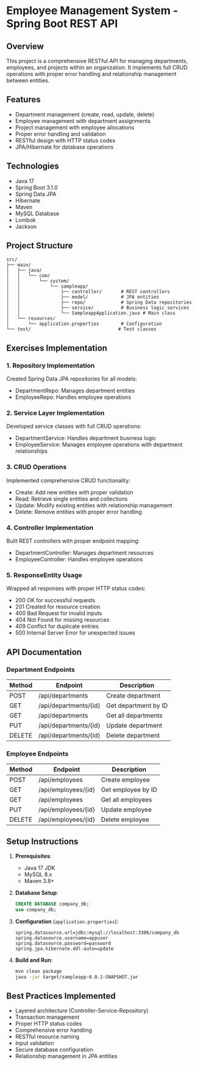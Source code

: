 # Employee Management System - Spring Boot REST API

## Overview

This project is a comprehensive RESTful API for managing departments, employees, and projects within an organization. It implements full CRUD operations with proper error handling and relationship management between entities.

## Features

- Department management (create, read, update, delete)
- Employee management with department assignments
- Project management with employee allocations
- Proper error handling and validation
- RESTful design with HTTP status codes
- JPA/Hibernate for database operations

## Technologies

- Java 17
- Spring Boot 3.1.0
- Spring Data JPA
- Hibernate
- Maven
- MySQL Database
- Lombok
- Jackson

## Project Structure

```
src/
├── main/
│   ├── java/
│   │   └── com/
│   │       └── system/
│   │           └── sampleapp/
│   │               ├── controller/       # REST controllers
│   │               ├── model/            # JPA entities
│   │               ├── repo/             # Spring Data repositories
│   │               ├── service/          # Business logic services
│   │               └── SampleappApplication.java # Main class
│   └── resources/
│       └── application.properties        # Configuration
└── test/                                # Test classes
```

## Exercises Implementation

### 1. Repository Implementation

Created Spring Data JPA repositories for all models:

- DepartmentRepo: Manages department entities
- EmployeeRepo: Handles employee operations
<!-- - ProjectRepo: Controls project data -->

### 2. Service Layer Implementation

Developed service classes with full CRUD operations:

- DepartmentService: Handles department business logic
- EmployeeService: Manages employee operations with department relationships
<!-- - ProjectService: Controls project management with employee allocations -->

### 3. CRUD Operations

Implemented comprehensive CRUD functionality:

- Create: Add new entities with proper validation
- Read: Retrieve single entities and collections
- Update: Modify existing entities with relationship management
- Delete: Remove entities with proper error handling

### 4. Controller Implementation

Built REST controllers with proper endpoint mapping:

- DepartmentController: Manages department resources
- EmployeeController: Handles employee operations
<!-- - ProjectController: Controls project management -->

### 5. ResponseEntity Usage

Wrapped all responses with proper HTTP status codes:

- 200 OK for successful requests
- 201 Created for resource creation
- 400 Bad Request for invalid inputs
- 404 Not Found for missing resources
- 409 Conflict for duplicate entries
- 500 Internal Server Error for unexpected issues

## API Documentation

### Department Endpoints

| Method | Endpoint              | Description          |
| ------ | --------------------- | -------------------- |
| POST   | /api/departments      | Create department    |
| GET    | /api/departments/{id} | Get department by ID |
| GET    | /api/departments      | Get all departments  |
| PUT    | /api/departments/{id} | Update department    |
| DELETE | /api/departments/{id} | Delete department    |

### Employee Endpoints

| Method | Endpoint            | Description        |
| ------ | ------------------- | ------------------ |
| POST   | /api/employees      | Create employee    |
| GET    | /api/employees/{id} | Get employee by ID |
| GET    | /api/employees      | Get all employees  |
| PUT    | /api/employees/{id} | Update employee    |
| DELETE | /api/employees/{id} | Delete employee    |

## Setup Instructions

1. **Prerequisites**:

   - Java 17 JDK
   - MySQL 8.x
   - Maven 3.8+

2. **Database Setup**:

   ```sql
   CREATE DATABASE company_db;
   use company_db;
   ```

3. **Configuration** (`application.properties`):

   ```properties
   spring.datasource.url=jdbc:mysql://localhost:3306/company_db
   spring.datasource.username=appuser
   spring.datasource.password=password
   spring.jpa.hibernate.ddl-auto=update
   ```

4. **Build and Run**:
   ```bash
   mvn clean package
   java -jar target/sampleapp-0.0.1-SNAPSHOT.jar
   ```

## Best Practices Implemented

- Layered architecture (Controller-Service-Repository)
- Transaction management
- Proper HTTP status codes
- Comprehensive error handling
- RESTful resource naming
- Input validation
- Secure database configuration
- Relationship management in JPA entities
